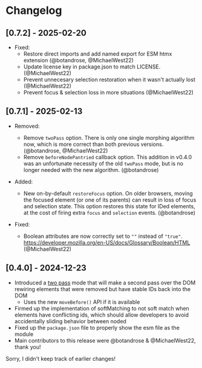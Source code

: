 # Changelog

## [0.7.2] - 2025-02-20

* Fixed:
  * Restore direct imports and add named export for ESM htmx extension (@botandrose, @MichaelWest22)
  * Update license key in package.json to match LICENSE. (@MichaelWest22)
  * Prevent unnecesary selection restoration when it wasn't actually lost (@MichaelWest22)
  * Prevent focus & selection loss in more situations (@MichaelWest22)

## [0.7.1] - 2025-02-13

* Removed:
  * Remove `twoPass` option. There is only one single morphing algorithm now, which is more correct than both previous versions. (@botandrose, @MichaelWest22)
  * Remove `beforeNodePantried` callback option. This addition in v0.4.0 was an unfortunate necessity of the old `twoPass` mode, but is no longer needed with the new algorithm. (@botandrose)

* Added:
  * New on-by-default `restoreFocus` option. On older browsers, moving the focused element (or one of its parents) can result in loss of focus and selection state. This option restores this state for IDed elements, at the cost of firing extra `focus` and `selection` events. (@botandrose)

* Fixed:
  * Boolean attributes are now correctly set to `""` instead of `"true"`. https://developer.mozilla.org/en-US/docs/Glossary/Boolean/HTML (@MichaelWest22)

## [0.4.0] - 2024-12-23

* Introduced a [two pass](README.md#two-pass-mode) mode that will make a second pass over the DOM rewiring elements
  that were removed but have stable IDs back into the DOM
  * Uses the new `moveBefore()` API if it is available
* Firmed up the implementation of softMatching to not soft match when elements have conflicting ids, which should allow
  developers to avoid accidentally sliding behavior between noded
* Fixed up the `package.json` file to properly show the esm file as the module
* Main contributors to this release were @botandrose & @MichaelWest22, thank you!

Sorry, I didn't keep track of earlier changes!

